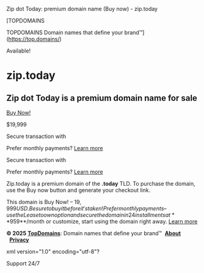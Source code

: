 Zip dot Today: premium domain name (Buy now) - zip.today



[TOPDOMAINS




TOPDOMAINS
Domain names that define your brand™](https://top.domains/)

Available!

**zip**.today
=============

**Zip** dot **Today** is a premium domain name for sale
-------------------------------------------------------

[Buy Now!](https://top.domains/buy-now/zip.today)

$19,999

Secure transaction with

Prefer monthly payments? [Learn more](https://top.domains/buy-opts/zip.today)

Secure transaction with

Prefer monthly payments? [Learn more](https://top.domains/buy-opts/zip.today)

Zip.today is a premium domain of the **.today** TLD. To purchase the domain, use the Buy now button and generate your checkout link.

This domain is Buy Now! – $19,999 USD. Be sure to buy it before it's taken!   
Prefer monthly payments – use the Lease to own option and secure the domain in 24 installments at **$959**/month or customize, start using the domain right away. [Learn more](https://top.domains/buy-opts/zip.today)

**© 2025** **[TopDomains](https://top.domains/)**: Domain names that define your brand™  **[About](https://top.domains/)**   **[Privacy](https://top.domains/)**

xml version="1.0" encoding="utf-8"?




 Support 24/7
